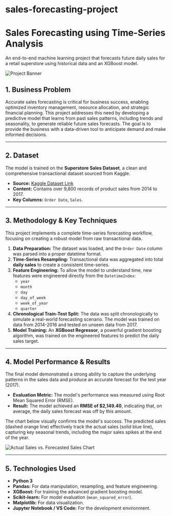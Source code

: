 # sales-forecasting-project

# Sales Forecasting using Time-Series Analysis

An end-to-end machine learning project that forecasts future daily sales for a retail superstore using historical data and an XGBoost model.

![Project Banner](https://i.imgur.com/8Q1bT1e.png)

## 1. Business Problem

Accurate sales forecasting is critical for business success, enabling optimized inventory management, resource allocation, and strategic financial planning. This project addresses this need by developing a predictive model that learns from past sales patterns, including trends and seasonality, to generate reliable future sales forecasts. The goal is to provide the business with a data-driven tool to anticipate demand and make informed decisions.

---

## 2. Dataset

The model is trained on the **Superstore Sales Dataset**, a clean and comprehensive transactional dataset sourced from Kaggle.

* **Source:** [Kaggle Dataset Link](https://www.kaggle.com/datasets/rohitsahoo/sales-forecasting)
* **Content:** Contains over 9,800 records of product sales from 2014 to 2017.
* **Key Columns:** `Order Date`, `Sales`.

---

## 3. Methodology & Key Techniques

This project implements a complete time-series forecasting workflow, focusing on creating a robust model from raw transactional data.

1.  **Data Preparation:** The dataset was loaded, and the `Order Date` column was parsed into a proper datetime format.
2.  **Time-Series Resampling:** Transactional data was aggregated into total **daily sales** to create a consistent time-series.
3.  **Feature Engineering:** To allow the model to understand time, new features were engineered directly from the `DatetimeIndex`:
    * `year`
    * `month`
    * `day`
    * `day_of_week`
    * `week_of_year`
    * `quarter`
4.  **Chronological Train-Test Split:** The data was split chronologically to simulate a real-world forecasting scenario. The model was trained on data from 2014-2016 and tested on unseen data from 2017.
5.  **Model Training:** An **XGBoost Regressor**, a powerful gradient boosting algorithm, was trained on the engineered features to predict the daily sales target.

---

## 4. Model Performance & Results

The final model demonstrated a strong ability to capture the underlying patterns in the sales data and produce an accurate forecast for the test year (2017).

* **Evaluation Metric:** The model's performance was measured using Root Mean Squared Error (RMSE).
* **Result:** The model achieved an **RMSE of $2,149.40**, indicating that, on average, the daily sales forecast was off by this amount.

The chart below visually confirms the model's success. The predicted sales (dashed orange line) effectively track the actual sales (solid blue line), capturing key seasonal trends, including the major sales spikes at the end of the year.

![Actual Sales vs. Forecasted Sales Chart](https://i.imgur.com/uG9nZ1n.png)

---

## 5. Technologies Used

* **Python 3**
* **Pandas:** For data manipulation, resampling, and feature engineering.
* **XGBoost:** For training the advanced gradient boosting model.
* **Scikit-learn:** For model evaluation (`mean_squared_error`).
* **Matplotlib:** For data visualization.
* **Jupyter Notebook / VS Code:** For the development environment.
